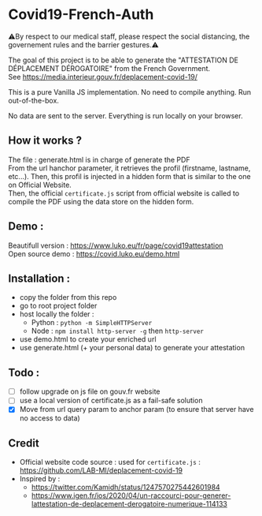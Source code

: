 # Covid19-French-Auth

⚠️By respect to our medical staff, please respect the social distancing, the governement rules and the barrier gestures.⚠️

The goal of this project is to be able to generate the "ATTESTATION DE DÉPLACEMENT DÉROGATOIRE" from the French Government.  
See https://media.interieur.gouv.fr/deplacement-covid-19/

This is a pure Vanilla JS implementation. No need to compile anything. Run out-of-the-box.

No data are sent to the server. Everything is run locally on your browser.

## How it works ?

The file : generate.html is in charge of generate the PDF  
From the url hanchor parameter, it retrieves the profil (firstname, lastname, etc...). Then, this profil is injected in a hidden form that is similar to the one on Official Website.     
Then, the official `certificate.js` script from official website is called to compile the PDF using the data store on the hidden form.  

## Demo :

Beautifull version : https://www.luko.eu/fr/page/covid19attestation  
Open source demo : https://covid.luko.eu/demo.html

## Installation :

 * copy the folder from this repo
 * go to root project folder
 * host locally the folder : 
   * Python : `python -m SimpleHTTPServer`
   * Node : `npm install http-server -g`  then `http-server`
 * use demo.html to create your enriched url
 * use generate.html (+ your personal data) to generate your attestation 


## Todo :  
- [ ] follow upgrade on js file on gouv.fr website 
- [ ] use a local version of certificate.js as a fail-safe solution
- [x] Move from url query param to anchor param (to ensure that server have no access to data)

## Credit

 * Official website code source : used for `certificate.js` : https://github.com/LAB-MI/deplacement-covid-19
 * Inspired by : 
    * https://twitter.com/Kamidh/status/1247570275442601984
    *  https://www.igen.fr/ios/2020/04/un-raccourci-pour-generer-lattestation-de-deplacement-derogatoire-numerique-114133

